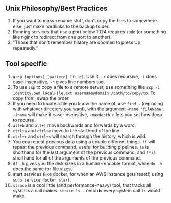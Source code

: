 ## Unix Philosophy/Best Practices
1. If you want to mass-rename stuff, don't copy the files to somewhere else, just make hardlinks to the backup folder.
1. Running services that use a port below 1024 requires `sudo` (or something like nginx to redirect from one port to another).
1. "Those that don't remember history are doomed to press Up repeatedly."

## Tool specific 
1. `grep [options] [pattern] [file]`. Use it. `-r` does recursive, `-i` does case-insensitive, `-n` gives line numbers too.
1. To use `scp` to copy a file to a remote server, use something like `scp -i Identity.pem localFile.ext username@domain:/path/to/copy/to`. To copy from, swap the order.
1. If you need to locate a file you know the name of, use `find .` (replacing with whatever directory you want), with the argument `-name 'fileName'`. `-iname` will make it case-insensitive, `-maxdepth n` lets you set how deep to recurse.
1. `alt+b` and `alt+f` move backwards and forwards by a word.
1. `ctrl+a` and `ctrl+e` move to the start/end of the line.
1. `ctrl+r` and `ctrl+s` will search through the history, which is wild.
1. You cna repeat previous data using a couple different things. `!!` will repeat the previous command, useful for building pipelines. `!$` is shorthand for the last argument of the previous command, and `!*` is shorthand for all of the arguments of the previous command.
1. `df -h` gives you the disk sizes in a human-readable format, while `du -h` does the same for file sizes.
1. start services (like docker, for when an AWS instance gets reset!) using `sudo service docker start`.
1. `strace` is a cool little (and performance-heavy) tool, that tracks all syscalls a call makes. `strace ls .` records every system call `ls` would make.
